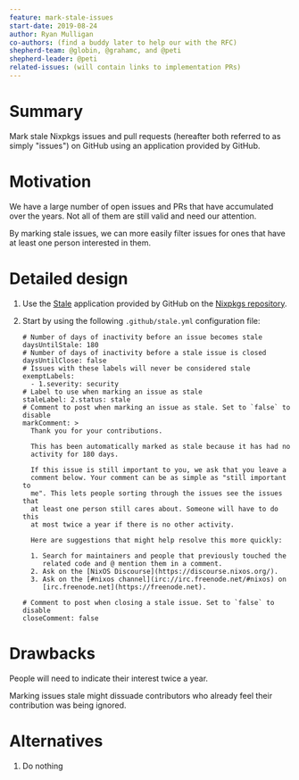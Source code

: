 ```yaml
---
feature: mark-stale-issues
start-date: 2019-08-24
author: Ryan Mulligan
co-authors: (find a buddy later to help our with the RFC)
shepherd-team: @globin, @grahamc, and @peti
shepherd-leader: @peti
related-issues: (will contain links to implementation PRs)
---
```


# Summary
[summary]: #summary

Mark stale Nixpkgs issues and pull requests (hereafter both referred
to as simply "issues") on GitHub using an application provided by
GitHub.

# Motivation
[motivation]: #motivation

We have a large number of open issues and PRs that have accumulated
over the years. Not all of them are still valid and need our
attention.

By marking stale issues, we can more easily filter issues for ones
that have at least one person interested in them.

# Detailed design
[design]: #detailed-design

1. Use the [Stale](https://github.com/marketplace/stale) application
   provided by GitHub on the [Nixpkgs
   repository](https://github.com/NixOS/nixpkgs).
2. Start by using the following `.github/stale.yml` configuration
   file:

   ```
   # Number of days of inactivity before an issue becomes stale
   daysUntilStale: 180
   # Number of days of inactivity before a stale issue is closed
   daysUntilClose: false
   # Issues with these labels will never be considered stale
   exemptLabels:
     - 1.severity: security
   # Label to use when marking an issue as stale
   staleLabel: 2.status: stale
   # Comment to post when marking an issue as stale. Set to `false` to disable
   markComment: >
     Thank you for your contributions.

     This has been automatically marked as stale because it has had no
     activity for 180 days.

     If this issue is still important to you, we ask that you leave a
     comment below. Your comment can be as simple as "still important to
     me". This lets people sorting through the issues see the issues that
     at least one person still cares about. Someone will have to do this
     at most twice a year if there is no other activity.

     Here are suggestions that might help resolve this more quickly:

     1. Search for maintainers and people that previously touched the
        related code and @ mention them in a comment.
     2. Ask on the [NixOS Discourse](https://discourse.nixos.org/).
     3. Ask on the [#nixos channel](irc://irc.freenode.net/#nixos) on
        [irc.freenode.net](https://freenode.net).

   # Comment to post when closing a stale issue. Set to `false` to disable
   closeComment: false
   ```

# Drawbacks
[drawbacks]: #drawbacks

People will need to indicate their interest twice a year.

Marking issues stale might dissuade contributors who already feel
their contribution was being ignored.

# Alternatives
[alternatives]: #alternatives

1. Do nothing
